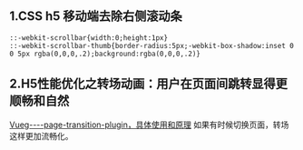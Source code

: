 

## 1.CSS h5 移动端去除右侧滚动条

```
::-webkit-scrollbar{width:0;height:1px}
::-webkit-scrollbar-thumb{border-radius:5px;-webkit-box-shadow:inset 0 0 5px rgba(0,0,0,.2);background:rgba(0,0,0,.2)}

```


## 2.H5性能优化之转场动画：用户在页面间跳转显得更顺畅和自然
[Vueg----page-transition-plugin，具体使用和原理](https://github.com/jaweii/Vueg----page-transition-plugin)
如果有时候切换页面，转场这样更加流畅化。



